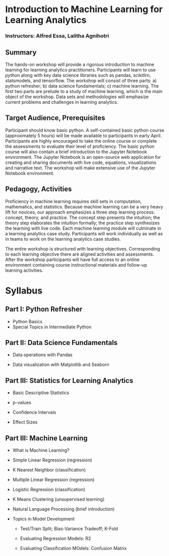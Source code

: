 # Introduction to Machine Learning for Learning Analytics

### Instructors: Alfred Essa, Lalitha Agnihotri

## Summary

The hands-on workshop will provide a rigorous introduction to machine learning for learning analytics practitioners. Participants will learn to use <i>python</i> along with key data science libraries such as pandas, scikitlrn, statsmodels, and tensorflow. The workshop will consist of three parts: a) python refresher; b) data science fundamentals; c) machine learning. The first two parts are prelude to a study of machine learning, which is the main object of the workshop. Data sets and methodologies will emphasize current problems and challenges in learning analytics. 

## Target Audience, Prerequisites

Participant should know basic python. A self-contained basic python course (approximately 5 hours) will be made available to participants in early April. Participants are highly encouraged to take the online course or complete the assessments to evaluate their level of proficiency. The basic python course will also contain a brief introduction to the Jupyter Notebook environment.  The Jupyter Notebook is an open-source web application for creating and sharing documents with live code, equations, visualizations and narrative text. The workshop will make extensive use of the Jupyter Notebook environment.

## Pedagogy, Activities

Proficiency in machine learning requires skill sets in computation, mathematics, and statistics. Because machine learning can be a very heavy lift for novices, our approach emphasizes a three step learning process: concept, theory, and practice. The concept step presents the intuition; the theory step elaborates the intuition formally; the practice step synthesizes the learning with live code. Each machine learning module will culminate in a learning analytics case study. Participants will work individually as well as in teams to work on the learning analytics case studies.

The entire workshop is structured with learning objectives. Corresponding to each learning objective there are aligned activities and assessments. After the workshop participants will have full access to an online environment containing course instructional materials and follow-up learning activities.

# Syllabus


## Part I: Python Refresher

  * Python Basics
  * Special Topics in Intermediate Python


## Part II: Data Science Fundamentals

  * Data operations with Pandas

  * Data visualization with Matplotlib and Seaborn
  
## Part III: Statistics for Learning Analytics

  * Basic Descriptive Statistics

  * p-values

  * Confidence Intervals

  * Effect Sizes
  
## Part III: Machine Learning


  * What is Machine Learning?

  * Simple Linear Regression (regression)

  * K Nearest Neighbor (classification)

  * Multiple Linear Regression (regression)

  * Logistic Regression (classification)

  * K Means Clustering (unsupervised learning)

  * Natural Language Processing (brief introduction)

  * Topics in Model Development

    * Test/Train Split; Bias-Variance Tradeoff; K-Fold

    * Evaluating Regression Models: R2

    * Evaluating Classification MOdels: Confusion Matrix
    
 
 
  



